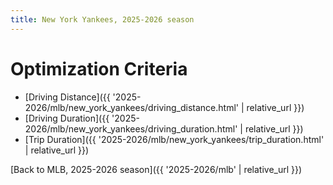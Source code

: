 ```yaml
---
title: New York Yankees, 2025-2026 season
---
```


# Optimization Criteria
- [Driving Distance]({{ '2025-2026/mlb/new_york_yankees/driving_distance.html' | relative_url }})
- [Driving Duration]({{ '2025-2026/mlb/new_york_yankees/driving_duration.html' | relative_url }})
- [Trip Duration]({{ '2025-2026/mlb/new_york_yankees/trip_duration.html' | relative_url }})

[Back to MLB, 2025-2026 season]({{ '2025-2026/mlb' | relative_url }})
